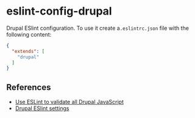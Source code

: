 # eslint-config-drupal

Drupal ESlint configuration. To use it create a`.eslintrc.json` file with the following content:
```json
{
  "extends": [
    "drupal"
  ]
}
```

## References 
* [Use ESLint to validate all Drupal JavaScript](https://www.drupal.org/node/2274223)
* [Drupal ESlint settings](https://www.drupal.org/node/1955232)
